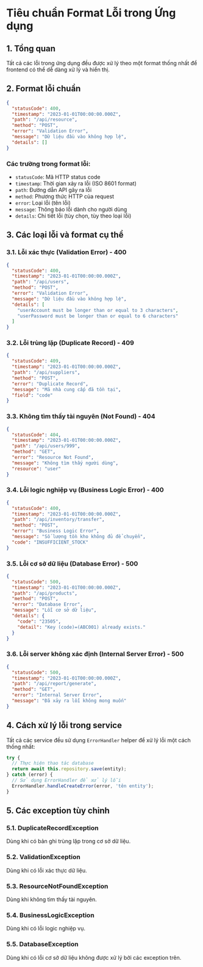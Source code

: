# Tiêu chuẩn Format Lỗi trong Ứng dụng

## 1. Tổng quan

Tất cả các lỗi trong ứng dụng đều được xử lý theo một format thống nhất để frontend có thể dễ dàng xử lý và hiển thị.

## 2. Format lỗi chuẩn

```json
{
  "statusCode": 400,
  "timestamp": "2023-01-01T00:00:00.000Z",
  "path": "/api/resource",
  "method": "POST",
  "error": "Validation Error",
  "message": "Dữ liệu đầu vào không hợp lệ",
  "details": []
}
```

### Các trường trong format lỗi:

- `statusCode`: Mã HTTP status code
- `timestamp`: Thời gian xảy ra lỗi (ISO 8601 format)
- `path`: Đường dẫn API gây ra lỗi
- `method`: Phương thức HTTP của request
- `error`: Loại lỗi (tên lỗi)
- `message`: Thông báo lỗi dành cho người dùng
- `details`: Chi tiết lỗi (tùy chọn, tùy theo loại lỗi)

## 3. Các loại lỗi và format cụ thể

### 3.1. Lỗi xác thực (Validation Error) - 400

```json
{
  "statusCode": 400,
  "timestamp": "2023-01-01T00:00:00.000Z",
  "path": "/api/users",
  "method": "POST",
  "error": "Validation Error",
  "message": "Dữ liệu đầu vào không hợp lệ",
  "details": [
    "userAccount must be longer than or equal to 3 characters",
    "userPassword must be longer than or equal to 6 characters"
  ]
}
```

### 3.2. Lỗi trùng lặp (Duplicate Record) - 409

```json
{
  "statusCode": 409,
  "timestamp": "2023-01-01T00:00:00.000Z",
  "path": "/api/suppliers",
  "method": "POST",
  "error": "Duplicate Record",
  "message": "Mã nhà cung cấp đã tồn tại",
  "field": "code"
}
```

### 3.3. Không tìm thấy tài nguyên (Not Found) - 404

```json
{
  "statusCode": 404,
  "timestamp": "2023-01-01T00:00:00.000Z",
  "path": "/api/users/999",
  "method": "GET",
  "error": "Resource Not Found",
  "message": "Không tìm thấy người dùng",
  "resource": "user"
}
```

### 3.4. Lỗi logic nghiệp vụ (Business Logic Error) - 400

```json
{
  "statusCode": 400,
  "timestamp": "2023-01-01T00:00:00.000Z",
  "path": "/api/inventory/transfer",
  "method": "POST",
  "error": "Business Logic Error",
  "message": "Số lượng tồn kho không đủ để chuyển",
  "code": "INSUFFICIENT_STOCK"
}
```

### 3.5. Lỗi cơ sở dữ liệu (Database Error) - 500

```json
{
  "statusCode": 500,
  "timestamp": "2023-01-01T00:00:00.000Z",
  "path": "/api/products",
  "method": "POST",
  "error": "Database Error",
  "message": "Lỗi cơ sở dữ liệu",
  "details": {
    "code": "23505",
    "detail": "Key (code)=(ABC001) already exists."
  }
}
```

### 3.6. Lỗi server không xác định (Internal Server Error) - 500

```json
{
  "statusCode": 500,
  "timestamp": "2023-01-01T00:00:00.000Z",
  "path": "/api/report/generate",
  "method": "GET",
  "error": "Internal Server Error",
  "message": "Đã xảy ra lỗi không mong muốn"
}
```

## 4. Cách xử lý lỗi trong service

Tất cả các service đều sử dụng `ErrorHandler` helper để xử lý lỗi một cách thống nhất:

```typescript
try {
  // Thực hiện thao tác database
  return await this.repository.save(entity);
} catch (error) {
  // Sử dụng ErrorHandler để xử lý lỗi
  ErrorHandler.handleCreateError(error, 'tên entity');
}
```

## 5. Các exception tùy chỉnh

### 5.1. DuplicateRecordException

Dùng khi có bản ghi trùng lặp trong cơ sở dữ liệu.

### 5.2. ValidationException

Dùng khi có lỗi xác thực dữ liệu.

### 5.3. ResourceNotFoundException

Dùng khi không tìm thấy tài nguyên.

### 5.4. BusinessLogicException

Dùng khi có lỗi logic nghiệp vụ.

### 5.5. DatabaseException

Dùng khi có lỗi cơ sở dữ liệu không được xử lý bởi các exception trên.
